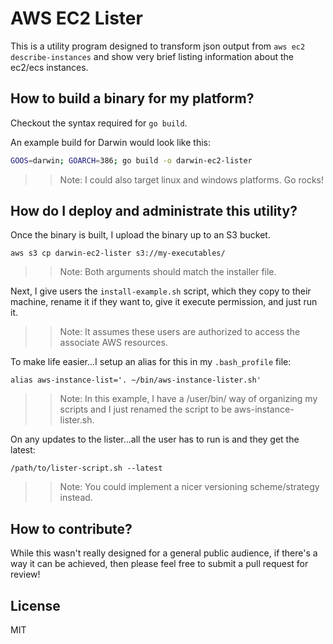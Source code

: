 # AWS EC2 Lister

This is a utility program designed to transform json output from `aws ec2 describe-instances`
and show very brief listing information about the ec2/ecs instances.

## How to build a binary for my platform?

Checkout the syntax required for `go build`.

An example build for Darwin would look like this:

   ```bash
   GOOS=darwin; GOARCH=386; go build -o darwin-ec2-lister
   ```

>>Note: I could also target linux and windows platforms. Go rocks!

## How do I deploy and administrate this utility?

Once the binary is built, I upload the binary up to an S3 bucket.

    aws s3 cp darwin-ec2-lister s3://my-executables/

>>Note: Both arguments should match the installer file.

Next, I give users the `install-example.sh` script, which they copy to their
machine, rename it if they want to, give it execute permission, and just run it.

>>Note: It assumes these users are authorized to access the associate AWS resources.

To make life easier...I setup an alias for this in my `.bash_profile` file:

    alias aws-instance-list='. ~/bin/aws-instance-lister.sh'

>>Note: In this example, I have a /user/bin/ way of organizing my scripts and I just renamed the script to be aws-instance-lister.sh.

On any updates to the lister...all the user has to run is and they get the latest:

    /path/to/lister-script.sh --latest

>>Note: You could implement a nicer versioning scheme/strategy instead.

## How to contribute?

While this wasn't really designed for a general public audience, if there's a way it can be achieved, then please feel free to submit a pull request for review!

## License

MIT
